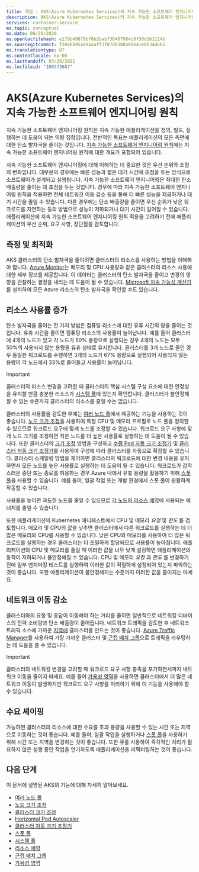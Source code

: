 ```yaml
---
title: 개념 - AKS(Azure Kubernetes Services)의 지속 가능한 소프트웨어 엔지니어링
description: AKS(Azure Kubernetes Services)의 지속 가능한 소프트웨어 엔지니어링에 대해 알아봅니다.
services: container-service
ms.topic: conceptual
ms.date: 08/26/2020
ms.openlocfilehash: e179b49879b78b2bab738407984c0f50d161114b
ms.sourcegitcommit: f28ebb95ae9aaaff3f87d8388a09b41e0b3445b5
ms.translationtype: HT
ms.contentlocale: ko-KR
ms.lasthandoff: 03/29/2021
ms.locfileid: "100572687"
---
```

# <a name="sustainable-software-engineering-principles-in-azure-kubernetes-service-aks"></a>AKS(Azure Kubernetes Services)의 지속 가능한 소프트웨어 엔지니어링 원칙

지속 가능한 소프트웨어 엔지니어링 원칙은 지속 가능한 애플리케이션을 정의, 빌드, 실행하는 데 도움이 되는 역량 집합입니다. 전반적인 목표는 애플리케이션의 모든 측면에 대한 탄소 발자국을 줄이는 것입니다. [지속 가능한 소프트웨어 엔지니어링 원칙][principles-sse]에는 지속 가능한 소프트웨어 엔지니어링 원칙에 대한 개요가 포함되어 있습니다.

지속 가능한 소프트웨어 엔지니어링에 대해 이해하는 데 중요한 것은 우선 순위와 초점의 변화입니다. 대부분의 경우에는 빠른 성능과 짧은 대기 시간에 초점을 두는 방식으로 소프트웨어가 설계되고 실행됩니다. 지속 가능한 소프트웨어 엔지니어링은 최대한 탄소 배출량을 줄이는 데 초점을 두는 것입니다. 경우에 따라 지속 가능한 소프트웨어 엔지니어링 원칙을 적용하면 전체 네트워크 이동 감소 등을 통해 더 빠른 성능을 제공하거나 대기 시간을 줄일 수 있습니다. 다른 경우에는 탄소 배출량을 줄이면 우선 순위가 낮은 워크로드를 지연하는 등의 방법으로 성능이 저하되거나 대기 시간이 길어질 수 있습니다. 애플리케이션에 지속 가능한 소프트웨어 엔지니어링 원칙 적용을 고려하기 전에 애플리케이션의 우선 순위, 요구 사항, 장단점을 검토합니다.

## <a name="measure-and-optimize"></a>측정 및 최적화

AKS 클러스터의 탄소 발자국을 줄이려면 클러스터의 리소스를 사용하는 방법을 이해해야 합니다. [Azure Monitor][azure-monitor]는 메모리 및 CPU 사용량과 같은 클러스터의 리소스 사용에 대한 세부 정보를 제공합니다. 이 데이터는 클러스터의 탄소 발자국을 줄이고 변경의 영향을 관찰하는 결정을 내리는 데 도움이 될 수 있습니다. [Microsoft 지속 가능성 계산기][sustainability-calculator]를 설치하여 모든 Azure 리소스의 탄소 발자국을 확인할 수도 있습니다.

## <a name="increase-resource-utilization"></a>리소스 사용률 증가

탄소 발자국을 줄이는 한 가지 방법은 컴퓨팅 리소스에 대한 유휴 시간의 양을 줄이는 것입니다. 유휴 시간을 줄이면 컴퓨팅 리소스의 사용률이 늘어납니다. 예를 들어 클러스터에 4개의 노드가 있고 각 노드가 50% 용량으로 실행되는 경우 4개의 노드는 모두 50%의 사용되지 않는 용량을 유휴 상태로 유지합니다. 클러스터를 3개 노드로 줄인 경우 동일한 워크로드를 수행하면 3개의 노드가 67% 용량으로 실행되어 사용되지 않는 용량이 각 노드에서 33%로 줄어들고 사용률이 늘어납니다.

> [!IMPORTANT]
> 클러스터의 리소스 변경을 고려할 때 클러스터의 핵심 시스템 구성 요소에 대한 안정성을 유지할 만큼 충분한 리소스가 [시스템 풀][system-pools]에 있는지 확인합니다. 클러스터가 불안정해질 수 있는 수준까지 클러스터의 리소스를 줄일 수는 없습니다.

클러스터의 사용률을 검토한 후에는 [여러 노드 풀][multiple-node-pools]에서 제공하는 기능을 사용하는 것이 좋습니다. [노드 크기 조정][node-sizing]을 사용하여 특정 CPU 및 메모리 프로필로 노드 풀을 정의할 수 있으므로 워크로드 요구에 맞게 노드를 조정할 수 있습니다. 워크로드 요구 사항에 맞게 노드 크기를 조정하면 적은 노드를 더 높은 사용률로 실행하는 데 도움이 될 수 있습니다. 또한 클러스터의 [크기 조정][scale] 방법을 구성하고 [수평 Pod 자동 크기 조정기][scale-horizontal] 및 [클러스터 자동 크기 조정기][scale-auto]를 사용하여 구성에 따라 클러스터를 자동으로 확장할 수 있습니다. 클러스터 스케일링 방법을 제어하면 클러스터의 워크로드에 대한 변경 내용을 유지하면서 모든 노드를 높은 사용률로 실행하는 데 도움이 될 수 있습니다. 워크로드가 갑작스러운 중단 또는 종료를 허용하는 경우 Azure 내에서 유휴 용량을 활용하기 위해 [스폿 풀][spot-pools]을 사용할 수 있습니다. 예를 들어, 일괄 작업 또는 개발 환경에서 스폿 풀이 원활하게 작동할 수 있습니다.

사용률을 높이면 과도한 노드를 줄일 수 있으므로 [각 노드의 리소스 예약][resource-reservations]에 사용되는 에너지를 줄일 수 있습니다.

또한 애플리케이션의 Kubernetes 매니페스트에서 CPU 및 메모리 *요청* 및 *한도* 를 검토합니다. 메모리 및 CPU의 값을 낮추면 클러스터에서 다른 워크로드를 실행하는 데 더 많은 메모리와 CPU를 사용할 수 있습니다. 낮은 CPU와 메모리를 사용하여 더 많은 워크로드를 실행하는 경우 클러스터는 더 조밀하게 할당되므로 사용률이 높아집니다. 애플리케이션의 CPU 및 메모리를 줄일 때 이러한 값을 너무 낮게 설정하면 애플리케이션의 동작이 저하되거나 불안정해질 수 있습니다. CPU 및 메모리 *요청* 과 *한도* 를 변경하기 전에 일부 벤치마킹 테스트를 실행하여 이러한 값이 적절하게 설정되어 있는지 파악하는 것이 좋습니다. 또한 애플리케이션이 불안정해지는 수준까지 이러한 값을 줄이지는 마세요.

## <a name="reduce-network-travel"></a>네트워크 이동 감소

클러스터와의 요청 및 응답이 이동해야 하는 거리를 줄이면 일반적으로 네트워킹 디바이스의 전력 소비량과 탄소 배출량이 줄어듭니다. 네트워크 트래픽을 검토한 후 네트워크 트래픽 소스에 가까운 [지역에][regions] 클러스터를 만드는 것이 좋습니다. [Azure Traffic Manager][azure-traffic-manager]를 사용하여 가장 가까운 클러스터 및 [근접 배치 그룹][proiximity-placement-groups]으로 트래픽을 라우팅하는 데 도움을 줄 수 있습니다.

> [!IMPORTANT]
> 클러스터의 네트워킹 변경을 고려할 때 워크로드 요구 사항 충족을 포기하면서까지 네트워크 이동을 줄이지 마세요. 예를 들어 [가용성 영역][availability-zones]을 사용하면 클러스터에서 더 많은 네트워크 이동이 발생하지만 워크로드 요구 사항을 처리하기 위해 이 기능을 사용해야 할 수 있습니다.

## <a name="demand-shaping"></a>수요 셰이핑

가능하면 클러스터의 리소스에 대한 수요를 초과 용량을 사용할 수 있는 시간 또는 지역으로 이동하는 것이 좋습니다. 예를 들어, 일괄 작업을 실행하거나 [스폿 풀][spot-pools]을 사용하기 위해 시간 또는 지역을 변경하는 것이 좋습니다. 또한 큐를 사용하여 즉각적인 처리가 필요하지 않은 실행 중인 작업을 연기하도록 애플리케이션을 리팩터링하는 것이 좋습니다.

## <a name="next-steps"></a>다음 단계

이 문서에 설명된 AKS의 기능에 대해 자세히 알아보세요.

* [여러 노드 풀][multiple-node-pools]
* [노드 크기 조정][node-sizing]
* [클러스터 크기 조정][scale]
* [Horizontal Pod Autoscaler][scale-horizontal]
* [클러스터 자동 크기 조정기][scale-auto]
* [스폿 풀][spot-pools]
* [시스템 풀][system-pools]
* [리소스 예약][resource-reservations]
* [근접 배치 그룹][proiximity-placement-groups]
* [가용성 영역][availability-zones]

[availability-zones]: availability-zones.md
[azure-monitor]: ../azure-monitor/containers/container-insights-overview.md
[azure-traffic-manager]: ../traffic-manager/traffic-manager-overview.md
[proiximity-placement-groups]: reduce-latency-ppg.md
[regions]: faq.md#which-azure-regions-currently-provide-aks
[resource-reservations]: concepts-clusters-workloads.md#resource-reservations
[scale]: concepts-scale.md
[scale-auto]: concepts-scale.md#cluster-autoscaler
[scale-horizontal]: concepts-scale.md#horizontal-pod-autoscaler
[spot-pools]: spot-node-pool.md
[multiple-node-pools]: use-multiple-node-pools.md
[node-sizing]: use-multiple-node-pools.md#specify-a-vm-size-for-a-node-pool
[sustainability-calculator]: https://azure.microsoft.com/blog/microsoft-sustainability-calculator-helps-enterprises-analyze-the-carbon-emissions-of-their-it-infrastructure/
[system-pools]: use-system-pools.md
[principles-sse]: https://docs.microsoft.com/learn/modules/sustainable-software-engineering-overview/